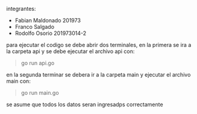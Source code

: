integrantes:
-   Fabian Maldonado 201973
-   Franco Salgado  
-   Rodolfo Osorio 201973014-2

para ejecutar el codigo se debe abrir dos terminales, en la primera se ira a la carpeta api y se debe ejecutar el archivo api con:

> go run api.go

en la segunda terminar se debera ir a la carpeta main y ejecutar el archivo main con:

> go run main.go

se asume que todos los datos seran ingresadps correctamente
